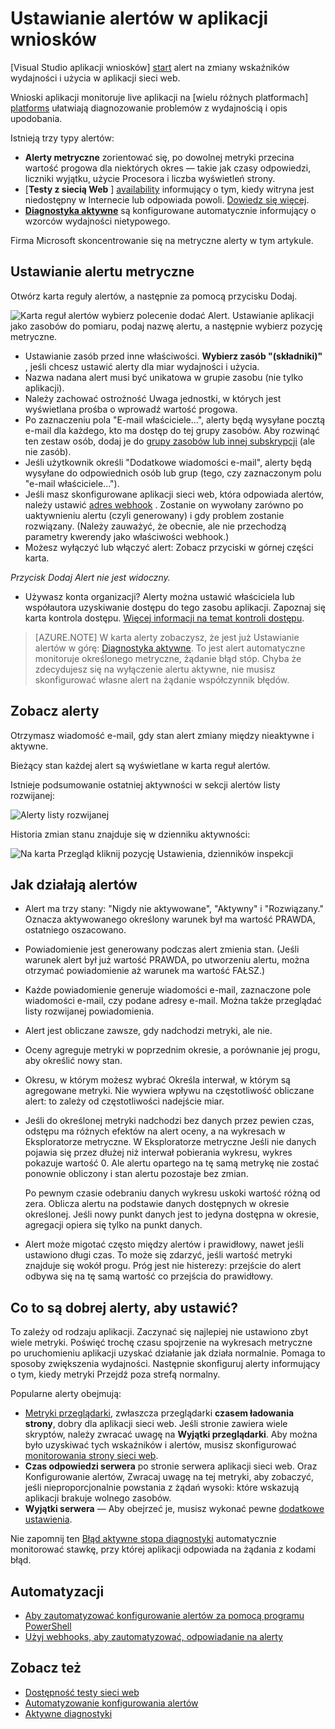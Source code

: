 <properties 
    pageTitle="Ustawianie alertów w aplikacji wniosków | Microsoft Azure" 
    description="Otrzymywać powiadomienia o czasu wolnego odpowiedzi, wyjątki i innych wyników lub zastosowania zmian w aplikacji sieci web." 
    services="application-insights" 
    documentationCenter=""
    authors="alancameronwills" 
    manager="douge"/>

<tags 
    ms.service="application-insights" 
    ms.workload="tbd" 
    ms.tgt_pltfrm="ibiza" 
    ms.devlang="na" 
    ms.topic="article" 
    ms.date="10/14/2016" 
    ms.author="awills"/>
 
# <a name="set-alerts-in-application-insights"></a>Ustawianie alertów w aplikacji wniosków

[Visual Studio aplikacji wniosków] [ start] alert na zmiany wskaźników wydajności i użycia w aplikacji sieci web. 

Wnioski aplikacji monitoruje live aplikacji na [wielu różnych platformach] [ platforms] ułatwiają diagnozowanie problemów z wydajnością i opis upodobania.

Istnieją trzy typy alertów:

* **Alerty metryczne** zorientować się, po dowolnej metryki przecina wartość progowa dla niektórych okres — takie jak czasy odpowiedzi, liczniki wyjątku, użycie Procesora i liczba wyświetleń strony. 
* [**Testy z siecią Web** ] [ availability] informujący o tym, kiedy witryna jest niedostępny w Internecie lub odpowiada powoli. [Dowiedz się więcej][availability].
* [**Diagnostyka aktywne**](app-insights-proactive-diagnostics.md) są konfigurowane automatycznie informujący o wzorców wydajności nietypowego.

Firma Microsoft skoncentrowanie się na metryczne alerty w tym artykule.

## <a name="set-a-metric-alert"></a>Ustawianie alertu metryczne

Otwórz karta reguły alertów, a następnie za pomocą przycisku Dodaj. 

![Karta reguł alertów wybierz polecenie dodać Alert. Ustawianie aplikacji jako zasobów do pomiaru, podaj nazwę alertu, a następnie wybierz pozycję metryczne.](./media/app-insights-alerts/01-set-metric.png)

* Ustawianie zasób przed inne właściwości. **Wybierz zasób "(składniki)"** , jeśli chcesz ustawić alerty dla miar wydajności i użycia.
* Nazwa nadana alert musi być unikatowa w grupie zasobu (nie tylko aplikacji).
* Należy zachować ostrożność Uwaga jednostki, w których jest wyświetlana prośba o wprowadź wartość progowa.
* Po zaznaczeniu pola "E-mail właściciele...", alerty będą wysyłane pocztą e-mail dla każdego, kto ma dostęp do tej grupy zasobów. Aby rozwinąć ten zestaw osób, dodaj je do [grupy zasobów lub innej subskrypcji](app-insights-resources-roles-access-control.md) (ale nie zasób).
* Jeśli użytkownik określi "Dodatkowe wiadomości e-mail", alerty będą wysyłane do odpowiednich osób lub grup (tego, czy zaznaczonym polu "e-mail właściciele..."). 
* Jeśli masz skonfigurowane aplikacji sieci web, która odpowiada alertów, należy ustawić [adres webhook](../monitoring-and-diagnostics/insights-webhooks-alerts.md) . Zostanie on wywołany zarówno po uaktywnieniu alertu (czyli generowany) i gdy problem zostanie rozwiązany. (Należy zauważyć, że obecnie, ale nie przechodzą parametry kwerendy jako właściwości webhook.)
* Możesz wyłączyć lub włączyć alert: Zobacz przyciski w górnej części karta.

*Przycisk Dodaj Alert nie jest widoczny.* 

- Używasz konta organizacji? Alerty można ustawić właściciela lub współautora uzyskiwanie dostępu do tego zasobu aplikacji. Zapoznaj się karta kontrola dostępu. [Więcej informacji na temat kontroli dostępu][roles].

> [AZURE.NOTE] W karta alerty zobaczysz, że jest już Ustawianie alertów w górę: [Diagnostyka aktywne](app-insights-proactive-failure-diagnostics.md). To jest alert automatyczne monitoruje określonego metryczne, żądanie błąd stóp. Chyba że zdecydujesz się na wyłączenie alertu aktywne, nie musisz skonfigurować własne alert na żądanie współczynnik błędów. 

## <a name="see-your-alerts"></a>Zobacz alerty

Otrzymasz wiadomość e-mail, gdy stan alert zmiany między nieaktywne i aktywne. 

Bieżący stan każdej alert są wyświetlane w karta reguł alertów.

Istnieje podsumowanie ostatniej aktywności w sekcji alertów listy rozwijanej:

![Alerty listy rozwijanej](./media/app-insights-alerts/010-alert-drop.png)

Historia zmian stanu znajduje się w dzienniku aktywności:

![Na karta Przegląd kliknij pozycję Ustawienia, dzienników inspekcji](./media/app-insights-alerts/09-alerts.png)



## <a name="how-alerts-work"></a>Jak działają alertów

* Alert ma trzy stany: "Nigdy nie aktywowane", "Aktywny" i "Rozwiązany." Oznacza aktywowanego określony warunek był ma wartość PRAWDA, ostatniego oszacowano.

* Powiadomienie jest generowany podczas alert zmienia stan. (Jeśli warunek alert był już wartość PRAWDA, po utworzeniu alertu, można otrzymać powiadomienie aż warunek ma wartość FAŁSZ.)

* Każde powiadomienie generuje wiadomości e-mail, zaznaczone pole wiadomości e-mail, czy podane adresy e-mail. Można także przeglądać listy rozwijanej powiadomienia.

* Alert jest obliczane zawsze, gdy nadchodzi metryki, ale nie.

* Oceny agreguje metryki w poprzednim okresie, a porównanie jej progu, aby określić nowy stan.

* Okresu, w którym możesz wybrać Określa interwał, w którym są agregowane metryki. Nie wywiera wpływu na częstotliwość obliczane alert: to zależy od częstotliwości nadejście miar.

* Jeśli do określonej metryki nadchodzi bez danych przez pewien czas, odstępu ma różnych efektów na alert oceny, a na wykresach w Eksploratorze metryczne. W Eksploratorze metryczne Jeśli nie danych pojawia się przez dłużej niż interwał pobierania wykresu, wykres pokazuje wartość 0. Ale alertu opartego na tę samą metrykę nie zostać ponownie obliczony i stan alertu pozostaje bez zmian. 

    Po pewnym czasie odebraniu danych wykresu uskoki wartość różną od zera. Oblicza alertu na podstawie danych dostępnych w okresie określonej. Jeśli nowy punkt danych jest to jedyna dostępna w okresie, agregacji opiera się tylko na punkt danych.

* Alert może migotać często między alertów i prawidłowy, nawet jeśli ustawiono długi czas. To może się zdarzyć, jeśli wartość metryki znajduje się wokół progu. Próg jest nie histerezy: przejście do alert odbywa się na tę samą wartość co przejścia do prawidłowy.



## <a name="what-are-good-alerts-to-set"></a>Co to są dobrej alerty, aby ustawić?

To zależy od rodzaju aplikacji. Zaczynać się najlepiej nie ustawiono zbyt wiele metryki. Poświęć trochę czasu spojrzenie na wykresach metryczne po uruchomieniu aplikacji uzyskać działanie jak działa normalnie. Pomaga to sposoby zwiększenia wydajności. Następnie skonfiguruj alerty informujący o tym, kiedy metryki Przejdź poza strefą normalny. 

Popularne alerty obejmują:

* [Metryki przeglądarki][client], zwłaszcza przeglądarki **czasem ładowania strony**, dobry dla aplikacji sieci web. Jeśli stronie zawiera wiele skryptów, należy zwracać uwagę na **Wyjątki przeglądarki**. Aby można było uzyskiwać tych wskaźników i alertów, musisz skonfigurować [monitorowania strony sieci web][client].
* **Czas odpowiedzi serwera** po stronie serwera aplikacji sieci web. Oraz Konfigurowanie alertów, Zwracaj uwagę na tej metryki, aby zobaczyć, jeśli nieproporcjonalnie powstania z żądań wysoki: które wskazują aplikacji brakuje wolnego zasobów. 
* **Wyjątki serwera** — Aby obejrzeć je, musisz wykonać pewne [dodatkowe ustawienia](app-insights-asp-net-exceptions.md).

Nie zapomnij ten [Błąd aktywne stopa diagnostyki](app-insights-proactive-failure-diagnostics.md) automatycznie monitorować stawkę, przy której aplikacji odpowiada na żądania z kodami błąd. 

## <a name="automation"></a>Automatyzacji

* [Aby zautomatyzować konfigurowanie alertów za pomocą programu PowerShell](app-insights-powershell-alerts.md)
* [Użyj webhooks, aby zautomatyzować, odpowiadanie na alerty](../monitoring-and-diagnostics/insights-webhooks-alerts.md)

## <a name="see-also"></a>Zobacz też

* [Dostępność testy sieci web](app-insights-monitor-web-app-availability.md)
* [Automatyzowanie konfigurowania alertów](app-insights-powershell-alerts.md)
* [Aktywne diagnostyki](app-insights-proactive-diagnostics.md) 



<!--Link references-->

[availability]: app-insights-monitor-web-app-availability.md
[client]: app-insights-javascript.md
[platforms]: app-insights-platforms.md
[roles]: app-insights-resources-roles-access-control.md
[start]: app-insights-overview.md

 